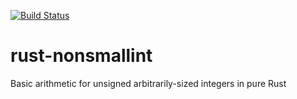 [![Build Status](https://travis-ci.org/amrhassan/rust-nonsmallint.svg?branch=master)](https://travis-ci.org/amrhassan/rust-nonsmallint)

# rust-nonsmallint
Basic arithmetic for unsigned arbitrarily-sized integers in pure Rust
